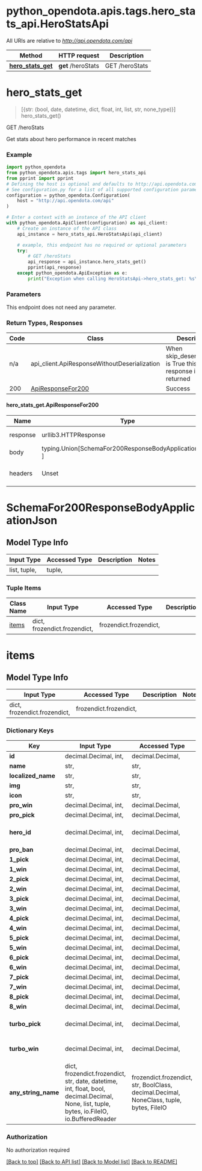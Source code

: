 <a name="__pageTop"></a>
# python_opendota.apis.tags.hero_stats_api.HeroStatsApi

All URIs are relative to *http://api.opendota.com/api*

Method | HTTP request | Description
------------- | ------------- | -------------
[**hero_stats_get**](#hero_stats_get) | **get** /heroStats | GET /heroStats

# **hero_stats_get**
<a name="hero_stats_get"></a>
> [{str: (bool, date, datetime, dict, float, int, list, str, none_type)}] hero_stats_get()

GET /heroStats

Get stats about hero performance in recent matches

### Example

```python
import python_opendota
from python_opendota.apis.tags import hero_stats_api
from pprint import pprint
# Defining the host is optional and defaults to http://api.opendota.com/api
# See configuration.py for a list of all supported configuration parameters.
configuration = python_opendota.Configuration(
    host = "http://api.opendota.com/api"
)

# Enter a context with an instance of the API client
with python_opendota.ApiClient(configuration) as api_client:
    # Create an instance of the API class
    api_instance = hero_stats_api.HeroStatsApi(api_client)

    # example, this endpoint has no required or optional parameters
    try:
        # GET /heroStats
        api_response = api_instance.hero_stats_get()
        pprint(api_response)
    except python_opendota.ApiException as e:
        print("Exception when calling HeroStatsApi->hero_stats_get: %s\n" % e)
```
### Parameters
This endpoint does not need any parameter.

### Return Types, Responses

Code | Class | Description
------------- | ------------- | -------------
n/a | api_client.ApiResponseWithoutDeserialization | When skip_deserialization is True this response is returned
200 | [ApiResponseFor200](#hero_stats_get.ApiResponseFor200) | Success

#### hero_stats_get.ApiResponseFor200
Name | Type | Description  | Notes
------------- | ------------- | ------------- | -------------
response | urllib3.HTTPResponse | Raw response |
body | typing.Union[SchemaFor200ResponseBodyApplicationJson, ] |  |
headers | Unset | headers were not defined |

# SchemaFor200ResponseBodyApplicationJson

## Model Type Info
Input Type | Accessed Type | Description | Notes
------------ | ------------- | ------------- | -------------
list, tuple,  | tuple,  |  | 

### Tuple Items
Class Name | Input Type | Accessed Type | Description | Notes
------------- | ------------- | ------------- | ------------- | -------------
[items](#items) | dict, frozendict.frozendict,  | frozendict.frozendict,  |  | 

# items

## Model Type Info
Input Type | Accessed Type | Description | Notes
------------ | ------------- | ------------- | -------------
dict, frozendict.frozendict,  | frozendict.frozendict,  |  | 

### Dictionary Keys
Key | Input Type | Accessed Type | Description | Notes
------------ | ------------- | ------------- | ------------- | -------------
**id** | decimal.Decimal, int,  | decimal.Decimal,  | id | [optional] 
**name** | str,  | str,  | name | [optional] 
**localized_name** | str,  | str,  | localized_name | [optional] 
**img** | str,  | str,  | img | [optional] 
**icon** | str,  | str,  | icon | [optional] 
**pro_win** | decimal.Decimal, int,  | decimal.Decimal,  | pro_win | [optional] 
**pro_pick** | decimal.Decimal, int,  | decimal.Decimal,  | pro_pick | [optional] 
**hero_id** | decimal.Decimal, int,  | decimal.Decimal,  | The ID value of the hero played | [optional] 
**pro_ban** | decimal.Decimal, int,  | decimal.Decimal,  | pro_ban | [optional] 
**1_pick** | decimal.Decimal, int,  | decimal.Decimal,  | Herald picks | [optional] 
**1_win** | decimal.Decimal, int,  | decimal.Decimal,  | Herald wins | [optional] 
**2_pick** | decimal.Decimal, int,  | decimal.Decimal,  | Guardian picks | [optional] 
**2_win** | decimal.Decimal, int,  | decimal.Decimal,  | Guardian wins | [optional] 
**3_pick** | decimal.Decimal, int,  | decimal.Decimal,  | Crusader picks | [optional] 
**3_win** | decimal.Decimal, int,  | decimal.Decimal,  | Crusader wins | [optional] 
**4_pick** | decimal.Decimal, int,  | decimal.Decimal,  | Archon picks | [optional] 
**4_win** | decimal.Decimal, int,  | decimal.Decimal,  | Archon wins | [optional] 
**5_pick** | decimal.Decimal, int,  | decimal.Decimal,  | Legend picks | [optional] 
**5_win** | decimal.Decimal, int,  | decimal.Decimal,  | Legend wins | [optional] 
**6_pick** | decimal.Decimal, int,  | decimal.Decimal,  | Ancient picks | [optional] 
**6_win** | decimal.Decimal, int,  | decimal.Decimal,  | Ancient wins | [optional] 
**7_pick** | decimal.Decimal, int,  | decimal.Decimal,  | Divine picks | [optional] 
**7_win** | decimal.Decimal, int,  | decimal.Decimal,  | Divine wins | [optional] 
**8_pick** | decimal.Decimal, int,  | decimal.Decimal,  | Immortal picks | [optional] 
**8_win** | decimal.Decimal, int,  | decimal.Decimal,  | Immortal wins | [optional] 
**turbo_pick** | decimal.Decimal, int,  | decimal.Decimal,  | Picks in Turbo mode this month | [optional] 
**turbo_win** | decimal.Decimal, int,  | decimal.Decimal,  | Wins in Turbo mode this month | [optional] 
**any_string_name** | dict, frozendict.frozendict, str, date, datetime, int, float, bool, decimal.Decimal, None, list, tuple, bytes, io.FileIO, io.BufferedReader | frozendict.frozendict, str, BoolClass, decimal.Decimal, NoneClass, tuple, bytes, FileIO | any string name can be used but the value must be the correct type | [optional]

### Authorization

No authorization required

[[Back to top]](#__pageTop) [[Back to API list]](../../../README.md#documentation-for-api-endpoints) [[Back to Model list]](../../../README.md#documentation-for-models) [[Back to README]](../../../README.md)


